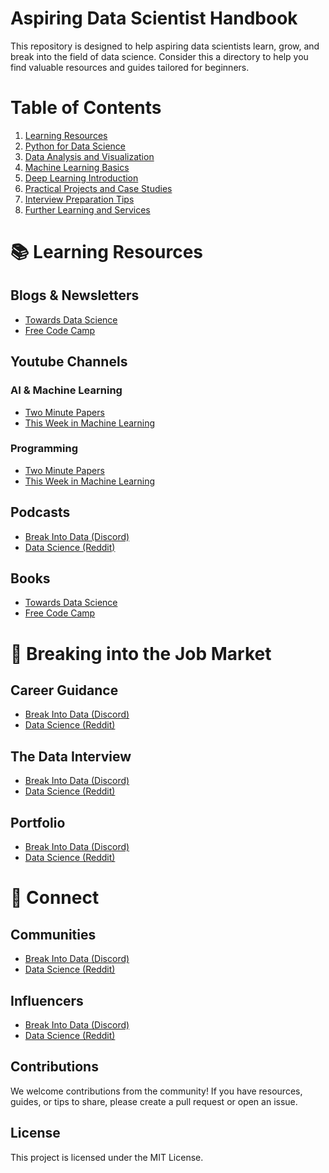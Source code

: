 # Aspiring Data Scientist Handbook

This repository is designed to help aspiring data scientists learn, grow, and break into the field of data science. Consider this a directory to help you find valuable resources and guides tailored for beginners.

# Table of Contents
1. [Learning Resources](#learning-resources)
2. [Python for Data Science](#python-for-data-science)
3. [Data Analysis and Visualization](#data-analysis-and-visualization)
4. [Machine Learning Basics](#machine-learning-basics)
5. [Deep Learning Introduction](#deep-learning-introduction)
6. [Practical Projects and Case Studies](#practical-projects-and-case-studies)
7. [Interview Preparation Tips](#interview-preparation-tips)
8. [Further Learning and Services](#further-learning-and-services)

# 📚 Learning Resources

## Blogs & Newsletters
- [Towards Data Science]()
- [Free Code Camp]()

## Youtube Channels
### AI & Machine Learning 
- [Two Minute Papers]()
- [This Week in Machine Learning]()

### Programming
- [Two Minute Papers]()
- [This Week in Machine Learning]()

## Podcasts
- [Break Into Data (Discord)]()
- [Data Science (Reddit)]()

## Books
- [Towards Data Science]()
- [Free Code Camp]()

# 💼 Breaking into the Job Market

## Career Guidance
- [Break Into Data (Discord)]()
- [Data Science (Reddit)]()

## The Data Interview
- [Break Into Data (Discord)]()
- [Data Science (Reddit)]()

## Portfolio
- [Break Into Data (Discord)]()
- [Data Science (Reddit)]()

# 🤝 Connect

## Communities

- [Break Into Data (Discord)]()
- [Data Science (Reddit)]()

## Influencers
- [Break Into Data (Discord)]()
- [Data Science (Reddit)]()


## Contributions

We welcome contributions from the community! If you have resources, guides, or tips to share, please create a pull request or open an issue.

## License

This project is licensed under the MIT License.
